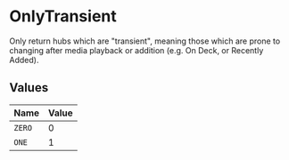 # OnlyTransient

Only return hubs which are "transient", meaning those which are prone to changing after media playback or addition (e.g. On Deck, or Recently Added).


## Values

| Name   | Value  |
| ------ | ------ |
| `ZERO` | 0      |
| `ONE`  | 1      |